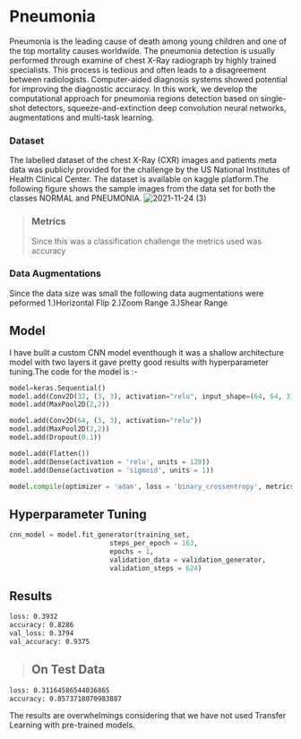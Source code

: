 # Pneumonia
Pneumonia is the leading cause of death among young children and one of the top mortality causes worldwide. The pneumonia detection is usually performed through examine of chest X-Ray radiograph by highly trained specialists. This process is tedious and often leads to a disagreement between radiologists. Computer-aided diagnosis systems showed potential for improving the diagnostic accuracy. In this work, we develop the computational approach for pneumonia regions detection based on single-shot detectors, squeeze-and-extinction deep convolution neural networks, augmentations and multi-task learning.
### Dataset
The labelled dataset of the chest X-Ray (CXR) images and patients meta data was publicly provided for the challenge by the US National Institutes of Health Clinical Center. The dataset is available on kaggle platform.The following figure shows the sample images from the data set for both the classes NORMAL and PNEUMONIA.
![2021-11-24 (3)](https://user-images.githubusercontent.com/82788246/143465784-5235d217-868d-4fc9-b2c1-1f7146734d0e.png)

>### Metrics
>Since this was a classification challenge the metrics used was accuracy

### Data Augmentations
Since the data size was small the following data augmentations were peformed
1.)Horizontal Flip
2.)Zoom Range
3.)Shear Range

## Model
I have built a custom CNN model eventhough it was a shallow architecture model with two layers it gave pretty good results with hyperparameter tuning.The code for the model is :- 
```python
model=keras.Sequential()
model.add(Conv2D(32, (3, 3), activation="relu", input_shape=(64, 64, 3)))
model.add(MaxPool2D(2,2))

model.add(Conv2D(64, (3, 3), activation="relu"))
model.add(MaxPool2D(2,2))
model.add(Dropout(0.1))

model.add(Flatten())
model.add(Dense(activation = 'relu', units = 128))
model.add(Dense(activation = 'sigmoid', units = 1))

model.compile(optimizer = 'adam', loss = 'binary_crossentropy', metrics = ['accuracy'])
```
## Hyperparameter Tuning
```python
cnn_model = model.fit_generator(training_set,
                         steps_per_epoch = 163,
                         epochs = 1,
                         validation_data = validation_generator,
                         validation_steps = 624)
```                         
                         
## Results
```bash
loss: 0.3932
accuracy: 0.8286 
val_loss: 0.3794 
val_accuracy: 0.9375
```
>## On Test Data
```bash
loss: 0.31164586544036865 
accuracy: 0.8573718070983887
```
The results are overwhelmings considering that we have not used Transfer Learning with pre-trained models.
